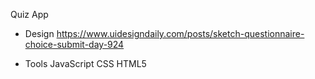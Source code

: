 Quiz App

- Design
  https://www.uidesigndaily.com/posts/sketch-questionnaire-choice-submit-day-924

- Tools
  JavaScript
  CSS
  HTML5
